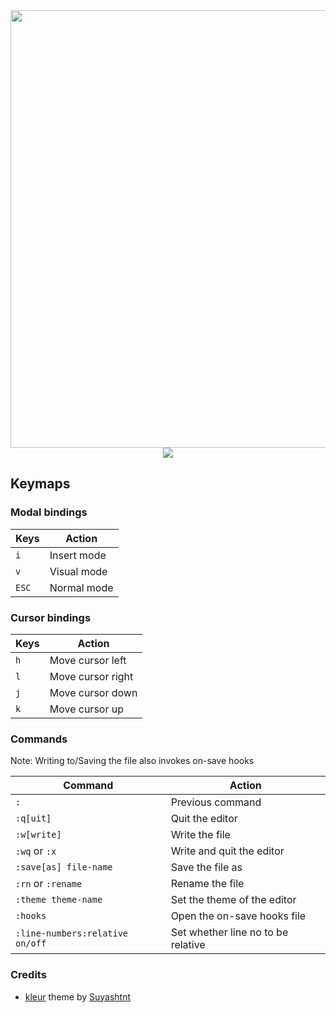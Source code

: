 <div align="center">
    <img src="https://github.com/blankRiot96/editor/assets/77634274/d087fa6e-7225-45f9-b100-53df78a3000f" width=700>
    <img src="https://github.com/blankRiot96/editor/assets/77634274/b3e62314-2eb1-4ef9-860f-cfb640cd2b0c">
</div>

## Keymaps

### Modal bindings

| Keys  | Action      |
| ----- | ----------- |
| `i`   | Insert mode |
| `v`   | Visual mode |
| `ESC` | Normal mode |

### Cursor bindings

 <!-- TODO: Continue this :) -->

| Keys | Action            |
| ---- | ----------------- |
| `h`  | Move cursor left  |
| `l`  | Move cursor right |
| `j`  | Move cursor down  |
| `k`  | Move cursor up    |

### Commands

Note: Writing to/Saving the file also invokes on-save hooks

| Command                         | Action                             |
| ------------------------------- | ---------------------------------- |
| `:`                             | Previous command                   |
| `:q[uit]`                       | Quit the editor                    |
| `:w[write]`                     | Write the file                     |
| `:wq` or `:x`                   | Write and quit the editor          |
| `:save[as] file-name`           | Save the file as                   |
| `:rn` or `:rename`              | Rename the file                    |
| `:theme theme-name`             | Set the theme of the editor        |
| `:hooks`                        | Open the on-save hooks file        |
| `:line-numbers:relative on/off` | Set whether line no to be relative |

### Credits
- [kleur](https://github.com/Suyashtnt/kleur) theme by [Suyashtnt](https://github.com/Suyashtnt/) 
